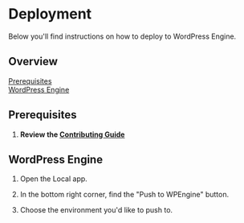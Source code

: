 # Deployment

Below you'll find instructions on how to deploy to WordPress Engine.

## Overview

[Prerequisites](#prerequisites)  
[WordPress Engine](#wordpress-engine)

## Prerequisites

1. **Review the [Contributing Guide](CONTRIBUTING.md)**

[1]: ./CONTRIBUTING.md

## WordPress Engine

1. Open the Local app.

1. In the bottom right corner, find the "Push to WPEngine" button.

1. Choose the environment you'd like to push to.
